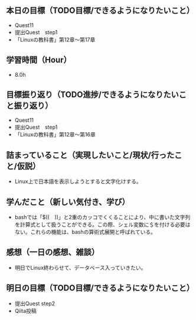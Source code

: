 ## 本日の目標（TODO目標/できるようになりたいこと）
- Quest11
- 提出Quest　step1
- 「Linuxの教科書」第12章〜第17章
## 学習時間（Hour）
- 8.0h
## 目標振り返り（TODO進捗/できるようになりたいこと振り返り）
- Quest11
- 提出Quest　step1
- 「Linuxの教科書」第12章〜第16章
## 詰まっていること（実現したいこと/現状/行ったこと/仮説）
- Linux上で日本語を表示しようとすると文字化けする。
## 学んだこと（新しい気付き、学び）
- bashでは「$((　))」と2重のカッコでくくることにより、中に書いた文字列を計算式として扱うことができる。この際、シェル変数に＄を付ける必要はない。これらの機能は、bashの算術式展開と呼ばれている。
## 感想（一日の感想、雑談）
- 明日でLinux終わらせて、データベース入っていきたい。
## 明日の目標（TODO目標/できるようになりたいこと）
- 提出Quest step2
- Qiita投稿
